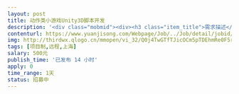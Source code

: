 ```yaml
---                
layout: post       
title: 动作类小游戏Unity3D脚本开发           
description: '<div class="mobmid"><div><h3 class="item_title">需求描述</h3><p>一、Unity动作类小游戏脚本编写，需要编写游戏角色弹跳与控制杆的脚本代码，当玩家手指触碰游戏主角后，游戏主角会进行与触碰点相关方向的弹跳动作，触碰点越靠近主角物体的中心，弹力越大。控制杆则控制其运动朝向。<br/>二、联系方式：QQ：2933016643</p></div><!--info end--></div>'     
contenturl: https://www.yuanjisong.com/Webpage/Job/../Job/detail/jobid/101513      
img: http://thirdwx.qlogo.cn/mmopen/vi_32/Q0j4TwGTfTJicOCm5pTDEhmRe0F5r36Fa4Bu3DJ1gv9VodP03jnibd3pP9pyLO4hZiaGeibwpR5ro3ibKAicrD4uWfKw/132             
tags: [项目制,远程,上海]            
salary: 500元          
publish_time: '已发布 14 小时'         
apply: 0                   
time_range: 1天              
status: 招募中                  
---                 
```

